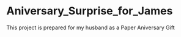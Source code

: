 # Aniversary_Surprise_for_James
This project is prepared for my husband as a Paper Aniversary Gift 
